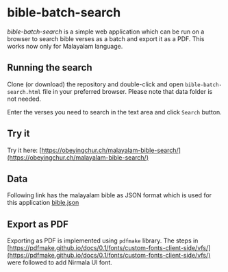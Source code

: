 # bible-batch-search
*bible-batch-search* is a simple web application which can be run on a browser to search bible verses as a batch and export it as a PDF.
This works now only for Malayalam language.

## Running the search
Clone (or download) the repository and double-click  and open `bible-batch-search.html` file in your preferred browser.
Please note that data folder is not needed.

Enter the verses you need to search in the text area and click `Search` button.

## Try it

Try it here: [https://obeyingchur.ch/malayalam-bible-search/](https://obeyingchur.ch/malayalam-bible-search/)

## Data
Following link has the malayalam bible as JSON format which is used for this application [bible.json](https://github.com/godlytalias/Bible-Database/blob/master/Malayalam/bible.json)

## Export as PDF
Exporting as PDF is implemented using `pdfmake` library.
The steps in [https://pdfmake.github.io/docs/0.1/fonts/custom-fonts-client-side/vfs/](https://pdfmake.github.io/docs/0.1/fonts/custom-fonts-client-side/vfs/) were followed to add Nirmala UI font.
